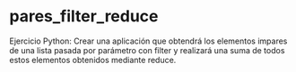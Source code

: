 # pares_filter_reduce
Ejercicio Python: Crear una aplicación que obtendrá los elementos impares de una lista pasada por parámetro con filter y 
realizará una suma de todos estos elementos obtenidos mediante reduce.
